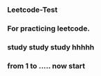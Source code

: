 ### Leetcode-Test
### For practicing leetcode.
### study study study hhhhh
### from 1 to .....   now start